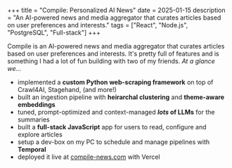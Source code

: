 +++
title = "Compile: Personalized AI News"
date = 2025-01-15
description = "An AI-powered news and media aggregator that curates articles based on user preferences and interests."
tags = ["React", "Node.js", "PostgreSQL", "Full-stack"]
+++

Compile is an AI-powered news and media aggregator that curates articles based on user preferences and interests. It's pretty full of features and is something I had a lot of fun building with two of my friends. *At a glance we...*

- implemented a **custom Python web-scraping framework** on top of Crawl4AI, Stagehand, (and more!)
- built an ingestion pipeline with **heirarchal clustering** and **theme-aware embeddings**
- tuned, prompt-optimized and context-managed ***lots* of LLMs** for the summaries
- built a **full-stack JavaScript** app for users to read, configure and explore articles
- setup a dev-box on my PC to schedule and manage pipelines with **Temporal**
- deployed it live at [compile-news.com](https://compile-news.com/) with Vercel

